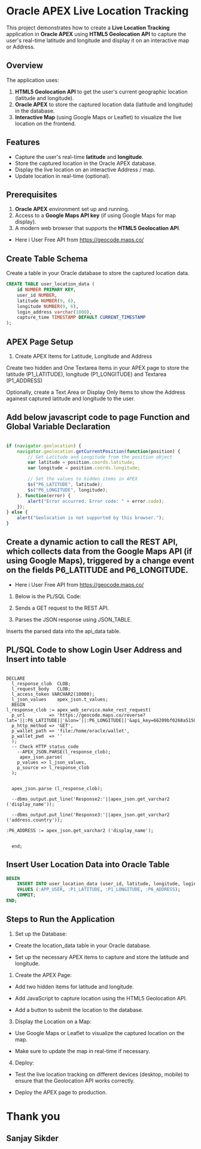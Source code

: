 # Oracle APEX Live Location Tracking

This project demonstrates how to create a **Live Location Tracking** application in **Oracle APEX** using **HTML5 Geolocation API** to capture the user's real-time latitude and longitude and display it on an interactive map or Address.

## Overview

The application uses:
1. **HTML5 Geolocation API** to get the user's current geographic location (latitude and longitude).
2. **Oracle APEX** to store the captured location data (latitude and longitude) in the database.
3. **Interactive Map** (using Google Maps or Leaflet) to visualize the live location on the frontend.

## Features

- Capture the user's real-time **latitude** and **longitude**.
- Store the captured location in the Oracle APEX database.
- Display the live location on an interactive Address / map.
- Update location in real-time (optional).
  
## Prerequisites

1. **Oracle APEX** environment set up and running.
2. Access to a **Google Maps API key** (if using Google Maps for map display).
3. A modern web browser that supports the **HTML5 Geolocation API**.

- Here i User Free API from https://geocode.maps.co/

## Create Table Schema

Create a table in your Oracle database to store the captured location data.

```sql
CREATE TABLE user_location_data (
    id NUMBER PRIMARY KEY,
    user_id NUMBER,
    latitude NUMBER(9, 6),
    longitude NUMBER(9, 6),
    login_address varchar(1000),
    capture_time TIMESTAMP DEFAULT CURRENT_TIMESTAMP
);

```

## APEX Page Setup
1. Create APEX Items for Latitude,  Longitude and Address

Create two hidden and One Textarea  items in your APEX page to store the latitude (P1_LATITUDE), longitude (P1_LONGITUDE) and Textarea (P1_ADDRESS)

Optionally, create a Text Area or Display Only Items to show the Address againest captured latitude and longitude to the user.


## Add below javascript code to page Function and Global Variable Declaration

```JavaScript code

if (navigator.geolocation) {
    navigator.geolocation.getCurrentPosition(function(position) {
        // Get Latitude and Longitude from the position object
        var latitude = position.coords.latitude;
        var longitude = position.coords.longitude;

        // Set the values to hidden items in APEX
        $s("P6_LATITUDE", latitude);
        $s("P6_LONGITUDE", longitude);
    }, function(error) {
        alert("Error occurred. Error code: " + error.code);
    });
} else {
    alert("Geolocation is not supported by this browser.");
}


```
## Create a dynamic action to call the REST API, which collects data from the Google Maps API (if using Google Maps), triggered by a change event on the fields P6_LATITUDE and P6_LONGITUDE.

- Here i User Free API from https://geocode.maps.co/

1. Below is the PL/SQL Code:

2. Sends a GET request to the REST API.

3. Parses the JSON response using JSON_TABLE.

Inserts the parsed data into the api_data table.

## PL/SQL Code to show Login User Address and Insert into table

```pl/sql code to consume rest api

DECLARE
  l_response_clob  CLOB;
  l_request_body   CLOB;
  l_access_token VARCHAR2(10000);
  l_json_values    apex_json.t_values;
  BEGIN
l_response_clob := apex_web_service.make_rest_request(
  p_url         => 'https://geocode.maps.co/reverse?lat='||:P6_LATITUDE||'&lon='||:P6_LONGITUDE||'&api_key=66209bf0268a5150577189pqr43d58e',
  p_http_method => 'GET',
  p_wallet_path => 'file:/home/oracle/wallet',
  p_wallet_pwd  => ''
  );
  -- Check HTTP status code 
    --APEX_JSON.PARSE(l_response_clob);
     apex_json.parse(
    p_values => l_json_values,
    p_source => l_response_clob
  );

  
  apex_json.parse (l_response_clob);
  
  --dbms_output.put_line('Response2:'||apex_json.get_varchar2 ('display_name'));

  --dbms_output.put_line('Response3:'||apex_json.get_varchar2 ('address.country'));

:P6_ADDRESS := apex_json.get_varchar2 ('display_name');
  

  end;
```


## Insert User Location Data into Oracle Table

```sql insert statement
BEGIN
    INSERT INTO user_location_data (user_id, latitude, longitude, login_address)
    VALUES (:APP_USER, :P1_LATITUDE, :P1_LONGITUDE, :P6_ADDRESS);
    COMMIT;
END;

```

## Steps to Run the Application

1. Set up the Database:

- Create the location_data table in your Oracle database.

- Set up the necessary APEX items to capture and store the latitude and longitude.
  
1. Create the APEX Page:

- Add two hidden items for latitude and longitude.

- Add JavaScript to capture location using the HTML5 Geolocation API.

- Add a button to submit the location to the database.
3. Display the Location on a Map:

- Use Google Maps or Leaflet to visualize the captured location on the map.

- Make sure to update the map in real-time if necessary.

4. Deploy:

- Test the live location tracking on different devices (desktop, mobile) to ensure that the Geolocation API works correctly.

- Deploy the APEX page to production.



 # Thank you
 ## Sanjay Sikder

